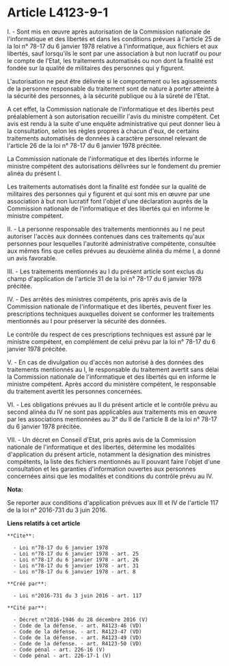 # Article L4123-9-1

I. - Sont mis en œuvre après autorisation de la Commission nationale de l'informatique et des libertés et dans les conditions
prévues à l'article 25 de la loi n° 78-17 du 6 janvier 1978 relative à l'informatique, aux fichiers et aux libertés, sauf
lorsqu'ils le sont par une association à but non lucratif ou pour le compte de l'Etat, les traitements automatisés ou non
dont la finalité est fondée sur la qualité de militaires des personnes qui y figurent.

L'autorisation ne peut être délivrée si le comportement ou les agissements de la personne responsable du traitement sont de
nature à porter atteinte à la sécurité des personnes, à la sécurité publique ou à la sûreté de l'Etat.

A cet effet, la Commission nationale de l'informatique et des libertés peut préalablement à son autorisation recueillir
l'avis du ministre compétent. Cet avis est rendu à la suite d'une enquête administrative qui peut donner lieu à la
consultation, selon les règles propres à chacun d'eux, de certains traitements automatisés de données à caractère personnel
relevant de l'article 26 de la loi n° 78-17 du 6 janvier 1978 précitée.

La Commission nationale de l'informatique et des libertés informe le ministre compétent des autorisations délivrées sur le
fondement du premier alinéa du présent I.

Les traitements automatisés dont la finalité est fondée sur la qualité de militaires des personnes qui y figurent et qui sont
mis en œuvre par une association à but non lucratif font l'objet d'une déclaration auprès de la Commission nationale de
l'informatique et des libertés qui en informe le ministre compétent.

II. - La personne responsable des traitements mentionnés au I ne peut autoriser l'accès aux données contenues dans ces
traitements qu'aux personnes pour lesquelles l'autorité administrative compétente, consultée aux mêmes fins que celles
prévues au deuxième alinéa du même I, a donné un avis favorable.

III. - Les traitements mentionnés au I du présent article sont exclus du champ d'application de l'article 31 de la loi n°
78-17 du 6 janvier 1978 précitée.

IV. - Des arrêtés des ministres compétents, pris après avis de la Commission nationale de l'informatique et des libertés,
peuvent fixer les prescriptions techniques auxquelles doivent se conformer les traitements mentionnés au I pour préserver la
sécurité des données.

Le contrôle du respect de ces prescriptions techniques est assuré par le ministre compétent, en complément de celui prévu par
la loi n° 78-17 du 6 janvier 1978 précitée.

V. - En cas de divulgation ou d'accès non autorisé à des données des traitements mentionnés au I, le responsable du
traitement avertit sans délai la Commission nationale de l'informatique et des libertés qui en informe le ministre compétent.
Après accord du ministère compétent, le responsable du traitement avertit les personnes concernées.

VI. - Les obligations prévues au II du présent article et le contrôle prévu au second alinéa du IV ne sont pas applicables
aux traitements mis en œuvre par les associations mentionnées au 3° du II de l'article 8 de la loi n° 78-17 du 6 janvier 1978
précitée.

VII. - Un décret en Conseil d'Etat, pris après avis de la Commission nationale de l'informatique et des libertés, détermine
les modalités d'application du présent article, notamment la désignation des ministres compétents, la liste des fichiers
mentionnés au II pouvant faire l'objet d'une consultation et les garanties d'information ouvertes aux personnes concernées
ainsi que les modalités et conditions du contrôle prévu au IV.

**Nota:**

Se reporter aux conditions d'application prévues aux III et IV de l'article 117 de la loi n° 2016-731 du 3 juin 2016.

**Liens relatifs à cet article**

	**Cite**:

	  - Loi n°78-17 du 6 janvier 1978
	  - Loi n°78-17 du 6 janvier 1978 - art. 25
	  - Loi n°78-17 du 6 janvier 1978 - art. 26
	  - Loi n°78-17 du 6 janvier 1978 - art. 31
	  - Loi n°78-17 du 6 janvier 1978 - art. 8

	**Créé par**:

	  - Loi n°2016-731 du 3 juin 2016 - art. 117

	**Cité par**:

	  - Décret n°2016-1946 du 28 décembre 2016 (V)
	  - Code de la défense. - art. R4123-46 (VD)
	  - Code de la défense. - art. R4123-47 (VD)
	  - Code de la défense. - art. R4123-49 (VD)
	  - Code de la défense. - art. R4123-50 (VD)
	  - Code pénal - art. 226-16 (V)
	  - Code pénal - art. 226-17-1 (V)
